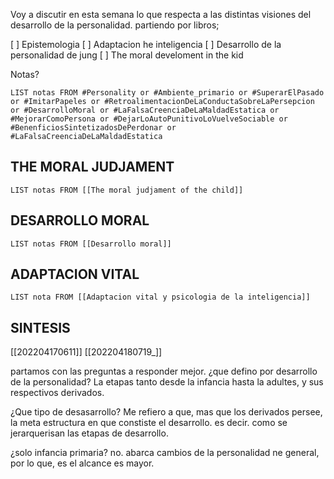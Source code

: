 Voy a discutir en esta semana lo que respecta a las distintas visiones del desarrollo de la personalidad.
partiendo por libros;

[ ] Epistemologia
[ ] Adaptacion he inteligencia
[ ] Desarrollo de la personalidad de jung
[ ] The moral develoment in the kid


Notas?
```dataview 
LIST notas FROM #Personality or #Ambiente_primario or #SuperarElPasado or #ImitarPapeles or #RetroalimentacionDeLaConductaSobreLaPersepcion or #DesarrolloMoral or #LaFalsaCreenciaDeLaMaldadEstatica or #MejorarComoPersona or #DejarLoAutoPunitivoLoVuelveSociable or #BenenficiosSintetizadosDePerdonar or #LaFalsaCreenciaDeLaMaldadEstatica 
```  

## THE MORAL JUDJAMENT

```dataview
LIST notas FROM [[The moral judjament of the child]]
```

## DESARROLLO MORAL

```dataview
LIST notas FROM [[Desarrollo moral]]
```

## ADAPTACION VITAL 

```dataview
LIST nota FROM [[Adaptacion vital y psicologia de la inteligencia]]
```

## SINTESIS
[[202204170611]]
[[202204180719_]]



partamos con las preguntas a responder mejor.
¿que defino por desarrollo de la personalidad?
La etapas tanto desde la infancia hasta la adultes, y sus respectivos derivados.

¿Que tipo de desasarrollo?
Me refiero a que, mas que los derivados persee, la meta estructura en que constiste el desarrollo. es decir. como se jerarquerisan las etapas de desarrollo. 

¿solo infancia primaria?
no. abarca cambios de la personalidad ne general, por lo que, es el alcance es mayor.

